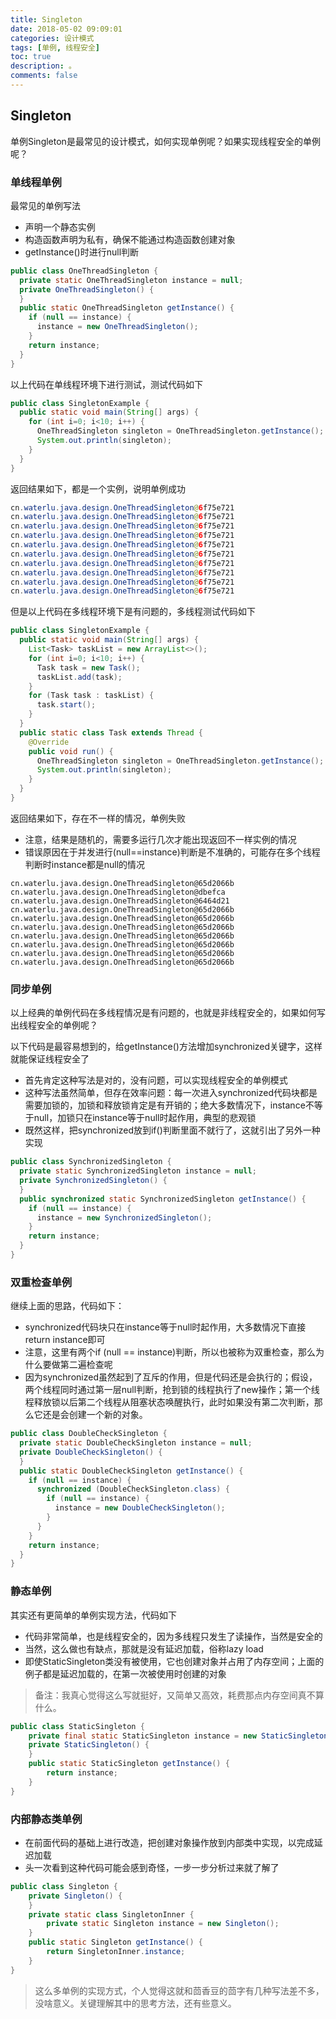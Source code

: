 ```yaml
---
title: Singleton
date: 2018-05-02 09:09:01
categories: 设计模式
tags: [单例, 线程安全]
toc: true
description: 。
comments: false
---
```


## Singleton

单例Singleton是最常见的设计模式，如何实现单例呢？如果实现线程安全的单例呢？

### 单线程单例

最常见的单例写法

- 声明一个静态实例
- 构造函数声明为私有，确保不能通过构造函数创建对象
- getInstance()时进行null判断

```java
public class OneThreadSingleton {
  private static OneThreadSingleton instance = null;
  private OneThreadSingleton() {
  }
  public static OneThreadSingleton getInstance() {
    if (null == instance) {
      instance = new OneThreadSingleton();
    }
    return instance;
  }
}
```

以上代码在单线程环境下进行测试，测试代码如下

```java
public class SingletonExample {
  public static void main(String[] args) {
    for (int i=0; i<10; i++) {
      OneThreadSingleton singleton = OneThreadSingleton.getInstance();
      System.out.println(singleton);
    }
  }
}
```

返回结果如下，都是一个实例，说明单例成功

```java
cn.waterlu.java.design.OneThreadSingleton@6f75e721
cn.waterlu.java.design.OneThreadSingleton@6f75e721
cn.waterlu.java.design.OneThreadSingleton@6f75e721
cn.waterlu.java.design.OneThreadSingleton@6f75e721
cn.waterlu.java.design.OneThreadSingleton@6f75e721
cn.waterlu.java.design.OneThreadSingleton@6f75e721
cn.waterlu.java.design.OneThreadSingleton@6f75e721
cn.waterlu.java.design.OneThreadSingleton@6f75e721
cn.waterlu.java.design.OneThreadSingleton@6f75e721
cn.waterlu.java.design.OneThreadSingleton@6f75e721
```

但是以上代码在多线程环境下是有问题的，多线程测试代码如下

```java
public class SingletonExample {
  public static void main(String[] args) {
    List<Task> taskList = new ArrayList<>();
    for (int i=0; i<10; i++) {
      Task task = new Task();
      taskList.add(task);
    }
    for (Task task : taskList) {
      task.start();
    }
  }
  public static class Task extends Thread {
    @Override
    public void run() {
      OneThreadSingleton singleton = OneThreadSingleton.getInstance();
      System.out.println(singleton);
    }
  }
}
```

返回结果如下，存在不一样的情况，单例失败

- 注意，结果是随机的，需要多运行几次才能出现返回不一样实例的情况
- 错误原因在于并发进行(null==instance)判断是不准确的，可能存在多个线程判断时instance都是null的情况

```shell
cn.waterlu.java.design.OneThreadSingleton@65d2066b
cn.waterlu.java.design.OneThreadSingleton@dbefca
cn.waterlu.java.design.OneThreadSingleton@6464d21
cn.waterlu.java.design.OneThreadSingleton@65d2066b
cn.waterlu.java.design.OneThreadSingleton@65d2066b
cn.waterlu.java.design.OneThreadSingleton@65d2066b
cn.waterlu.java.design.OneThreadSingleton@65d2066b
cn.waterlu.java.design.OneThreadSingleton@65d2066b
cn.waterlu.java.design.OneThreadSingleton@65d2066b
cn.waterlu.java.design.OneThreadSingleton@65d2066b
```

### 同步单例

以上经典的单例代码在多线程情况是有问题的，也就是非线程安全的，如果如何写出线程安全的单例呢？

以下代码是最容易想到的，给getInstance()方法增加synchronized关键字，这样就能保证线程安全了

- 首先肯定这种写法是对的，没有问题，可以实现线程安全的单例模式
- 这种写法虽然简单，但存在效率问题：每一次进入synchronized代码块都是需要加锁的，加锁和释放锁肯定是有开销的；绝大多数情况下，instance不等于null，加锁只在instance等于null时起作用，典型的悲观锁
- 既然这样，把synchronized放到if()判断里面不就行了，这就引出了另外一种实现

```java
public class SynchronizedSingleton {
  private static SynchronizedSingleton instance = null;
  private SynchronizedSingleton() {
  }
  public synchronized static SynchronizedSingleton getInstance() {
    if (null == instance) {
      instance = new SynchronizedSingleton();
    }
    return instance;
  }
}
```

### 双重检查单例

继续上面的思路，代码如下：

- synchronized代码块只在instance等于null时起作用，大多数情况下直接return instance即可
- 注意，这里有两个if (null == instance)判断，所以也被称为双重检查，那么为什么要做第二遍检查呢
- 因为synchronized虽然起到了互斥的作用，但是代码还是会执行的；假设，两个线程同时通过第一层null判断，抢到锁的线程执行了new操作；第一个线程释放锁以后第二个线程从阻塞状态唤醒执行，此时如果没有第二次判断，那么它还是会创建一个新的对象。

```java
public class DoubleCheckSingleton {
  private static DoubleCheckSingleton instance = null;
  private DoubleCheckSingleton() {
  }
  public static DoubleCheckSingleton getInstance() {
    if (null == instance) {
      synchronized (DoubleCheckSingleton.class) {
        if (null == instance) {
          instance = new DoubleCheckSingleton();
        }
      }
    }
    return instance;
  }
}

```

### 静态单例

其实还有更简单的单例实现方法，代码如下

- 代码非常简单，也是线程安全的，因为多线程只发生了读操作，当然是安全的
- 当然，这么做也有缺点，那就是没有延迟加载，俗称lazy load
- 即使StaticSingleton类没有被使用，它也创建对象并占用了内存空间；上面的例子都是延迟加载的，在第一次被使用时创建的对象

> 备注：我真心觉得这么写就挺好，又简单又高效，耗费那点内存空间真不算什么。

```java
public class StaticSingleton {
    private final static StaticSingleton instance = new StaticSingleton();
    private StaticSingleton() {
    }
    public static StaticSingleton getInstance() {
        return instance;
    }
}
```
### 内部静态类单例

- 在前面代码的基础上进行改造，把创建对象操作放到内部类中实现，以完成延迟加载
- 头一次看到这种代码可能会感到奇怪，一步一步分析过来就了解了

```java
public class Singleton {
    private Singleton() {
    }
    private static class SingletonInner {
        private static Singleton instance = new Singleton();
    }
    public static Singleton getInstance() {
        return SingletonInner.instance;
    }
}
```

>  这么多单例的实现方式，个人觉得这就和茴香豆的茴字有几种写法差不多，没啥意义。关键理解其中的思考方法，还有些意义。